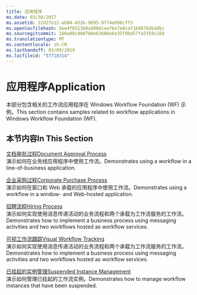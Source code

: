 ```yaml
---
title: 应用程序
ms.date: 03/30/2017
ms.assetid: 22d27e12-ab04-432b-9695-9f74e098cff3
ms.openlocfilehash: 5ee4f6513b8a400dcaef6e7e8caf168876db4dbc
ms.sourcegitcommit: 160a88c8087b0e63606e6e35f9bd57fa5f69c168
ms.translationtype: MT
ms.contentlocale: zh-CN
ms.lasthandoff: 03/09/2019
ms.locfileid: "57718314"
---
```

# <a name="application"></a><span data-ttu-id="f1111-102">应用程序</span><span class="sxs-lookup"><span data-stu-id="f1111-102">Application</span></span>
<span data-ttu-id="f1111-103">本部分包含相关的工作流应用程序在 Windows Workflow Foundation (WF) 示例。</span><span class="sxs-lookup"><span data-stu-id="f1111-103">This section contains samples related to workflow applications in Windows Workflow Foundation (WF).</span></span>  
  
## <a name="in-this-section"></a><span data-ttu-id="f1111-104">本节内容</span><span class="sxs-lookup"><span data-stu-id="f1111-104">In This Section</span></span>  
 [<span data-ttu-id="f1111-105">文档审批过程</span><span class="sxs-lookup"><span data-stu-id="f1111-105">Document Approval Process</span></span>](document-approval-process.md)  
 <span data-ttu-id="f1111-106">演示如何在业务线应用程序中使用工作流。</span><span class="sxs-lookup"><span data-stu-id="f1111-106">Demonstrates using a workflow in a line-of-business application.</span></span>  
  
 [<span data-ttu-id="f1111-107">企业采购过程</span><span class="sxs-lookup"><span data-stu-id="f1111-107">Corporate Purchase Process</span></span>](corporate-purchase-process.md)  
 <span data-ttu-id="f1111-108">演示如何在窗口和 Web 承载的应用程序中使用工作流。</span><span class="sxs-lookup"><span data-stu-id="f1111-108">Demonstrates using a workflow in a window- and Web-hosted application.</span></span>  
  
 [<span data-ttu-id="f1111-109">招聘流程</span><span class="sxs-lookup"><span data-stu-id="f1111-109">Hiring Process</span></span>](hiring-process.md)  
 <span data-ttu-id="f1111-110">演示如何实现使用消息传递活动的业务流程和两个承载为工作流服务的工作流。</span><span class="sxs-lookup"><span data-stu-id="f1111-110">Demonstrates how to implement a business process using messaging activities and two workflows hosted as workflow services.</span></span>  
  
 [<span data-ttu-id="f1111-111">可视工作流跟踪</span><span class="sxs-lookup"><span data-stu-id="f1111-111">Visual Workflow Tracking</span></span>](visual-workflow-tracking.md)  
 <span data-ttu-id="f1111-112">演示如何实现使用消息传递活动的业务流程和两个承载为工作流服务的工作流。</span><span class="sxs-lookup"><span data-stu-id="f1111-112">Demonstrates how to implement a business process using messaging activities and two workflows hosted as workflow services.</span></span>  
  
 [<span data-ttu-id="f1111-113">已挂起的实例管理</span><span class="sxs-lookup"><span data-stu-id="f1111-113">Suspended Instance Management</span></span>](suspended-instance-management.md)  
 <span data-ttu-id="f1111-114">演示如何管理已挂起的工作流实例。</span><span class="sxs-lookup"><span data-stu-id="f1111-114">Demonstrates how to manage workflow instances that have been suspended.</span></span>
